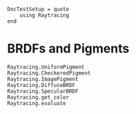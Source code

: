 ```@meta
DocTestSetup = quote
    using Raytracing
end
```

# BRDFs and Pigments

```@docs
Raytracing.UniformPigment
Raytracing.CheckeredPigment
Raytracing.ImagePigment
Raytracing.DiffuseBRDF
Raytracing.SpecularBRDF
Raytracing.get_color
Raytracing.evaluate
```
